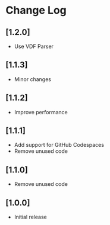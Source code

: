 # Change Log

## [1.2.0]
 - Use VDF Parser

## [1.1.3]
 - Minor changes

## [1.1.2]
 - Improve performance

## [1.1.1]
 - Add support for GitHub Codespaces
 - Remove unused code

## [1.1.0]
 - Remove unused code

## [1.0.0]
 - Initial release